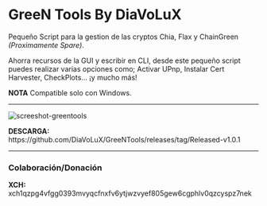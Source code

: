 <h1>GreeN Tools By DiaVoLuX</h1> 

<p>Pequeño Script para la gestion de las cryptos Chia, Flax y ChainGreen <i>(Proximamente Spare)</i>.</p>

<p>Ahorra recursos de la GUI y escribir en CLI, desde este pequeño script puedes realizar varias opciones como; Activar UPnp, Instalar Cert Harvester, CheckPlots... ¡y mucho más!</p>

<b>NOTA</b> Compatible solo con Windows.

<hr>

![screeshot-greentools](https://user-images.githubusercontent.com/86480708/123444978-bf5a8e80-d5d7-11eb-9275-7c653a81f3d3.jpg)

 
 <p><b>DESCARGA:</b> https://github.com/DiaVoLuX/GreeNTools/releases/tag/Released-v1.0.1</p>

 <hr>
  
  <h3>Colaboración/Donación</h3>

  <b>XCH:</b>  xch1qzpg4vfgg0393mvyqcfnxfv6ytjwzvyef805gew6cgphlv0qzcyspz7nek
